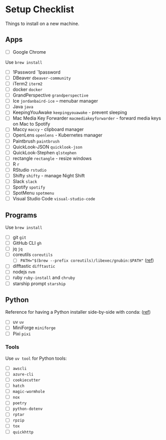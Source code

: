 # Setup Checklist

Things to install on a new machine.

## Apps

- [ ] Google Chrome

Use `brew install`

- [ ] 1Password `1password
- [ ] DBeaver `dbeaver-community`
- [ ] iTerm2 `iterm2`
- [ ] docker `docker`
- [ ] GrandPerspective `grandperspective`
- [ ] Ice `jordanbaird-ice` – menubar manager
- [ ] Java `java`
- [ ] KeepingYouAwake `keepingyouawake` - prevent sleeping
- [ ] Mac Media Key Forwarder `macmediakeyforwarder` - forward media keys on Mac to Spotify
- [ ] Maccy `maccy` - clipboard manager
- [ ] OpenLens `openlens` - Kubernetes manager
- [ ] Paintbrush `paintbrush`
- [ ] QuickLook-JSON `quicklook-json`
- [ ] QuickLook-Stephen `qlstephen`
- [ ] rectangle `rectangle` - resize windows
- [ ] R `r`
- [ ] RStudio `rstudio`
- [ ] Shifty `shifty` - manage Night Shift
- [ ] Slack `slack`
- [ ] Spotify `spotify`
- [ ] SpotMenu `spotmenu`
- [ ] Visual Studio Code `visual-studio-code`

## Programs

Use `brew install`

- [ ] git `git`
- [ ] GitHub CLI `gh`
- [ ] jq `jq`
- [ ] coreutils `coreutils`
  - [ ] `PATH="$(brew --prefix coreutils)/libexec/gnubin:$PATH"` ([ref](https://superuser.com/questions/476575/replace-os-xs-shell-commands-with-the-linux-versions/476594#476594))
- [ ] difftastic `difftastic`
- [ ] nodejs `nvm`
- [ ] ruby `ruby-install` and `chruby`
- [ ] starship prompt `starship`

## Python

Reference for having a Python installer side-by-side with conda: ([ref](https://stackoverflow.com/a/58045984/5957621))

- [ ] uv `uv`
- [ ] MiniForge `miniforge`
- [ ] Pixi `pixi`

### Tools

Use `uv tool` for Python tools:

- [ ] `awscli`
- [ ] `azure-cli`
- [ ] `cookiecutter`
- [ ] `hatch`
- [ ] `magic-wormhole`
- [ ] `nox`
- [ ] `poetry`
- [ ] `python-dotenv`
- [ ] `rptar`
- [ ] `rpzip`
- [ ] `tox`
- [ ] `quickhttp`
